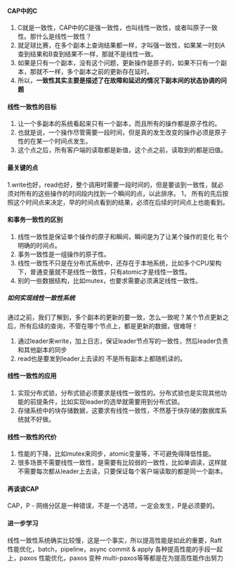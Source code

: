 #### CAP中的C

1. C就是一致性，CAP中的C是强一致性，也叫线性一致性，或者叫原子一致性。那什么是线性一致性？
1. 就足球比赛，在多个副本上查询结果都一样，才叫强一致性，如果某一时刻A查到结果和B查到结果不一样，那就不是线性一致。
1. 如果是只有一个副本，没有这个问题，更新操作是原子的，如果不只有一个副本，那就不一样，多个副本之前的更新存在延时。
1. 所以，**一致性其实主要是描述了在故障和延迟的情况下副本间的状态协调的问题**

#### 线性一致性的目标

1. 让一个多副本的系统看起来只有一个副本，而且所有的操作都是原子性的。 
1. 也就是说，一个操作尽管需要一段时间，但是真的发生改变的操作必须是原子性的在某一个时间点发生。  
1. 这个点之后，所有客户端的读取都是新值，这个点之前，读取到的都是旧值。  

#### 最关键的点

1.write也好，read也好，整个调用时需要一段时间的，但是要谈到一致性，就必须对所有的这些操作的时间段内找到一个瞬间的点，以此排序。
1， 所有的先后按照这个时间点来决定，早的时间点看到的结果，必须在后续的时间点上也能看到。

#### 和事务一致性的区别

1. 线性一致性是保证单个操作的原子和瞬间，瞬间是为了让某个操作的变化 有个明确的时间点。
2. 事务一致性是一组操作的原子性。
1. 线性一致性不只是在分布式系统中，还存在于本地系统，比如多个CPU架构下，普通变量就不是线性一致性，只有atomic才是线性一致性。
1. 别的一些数据结构，比如mutex，也要求需要必须满足线性一致性。

##### 如何实现线性一致性系统
 通过之前，我们了解到，多个副本的更新的要一致，怎么一致呢？某个节点更新之后，所有后续的查询，不管在哪个节点上，都是更新的数据，很难呀！
 
1. 通过leader来write，加上日志，保证leader节点写的一致性，然后leader负责和其他副本的同步
1. read也是要发到leader上去读的 不是所有副本上都随机读的。

#### 线性一致性的应用

1. 实现分布式锁，分布式锁必须要求是线性一致性的。分布式锁也是实现其他功能的前提条件，比如实现leader的选举就需要用到分布式锁。
1. 存储系统中的块存储数据，这要求有线性一致性，不然基于快存储的数据库系统就不好做。

#### 线性一致性的代价

1. 性能的下降，比如mutex来同步，atomic变量等，不可避免得降低性能。
1. 很多场景不需要线性一致性，是需要有比较弱的一致性，比如单调读，这样就不需要每次都从leader上去读，只要保证每个客户端读取的都是同一个副本。

#### 再谈谈CAP

CAP，P - 网络分区是一种错误，不是一个选项，一定会发生，P是必须要的。

#### 进一步学习

线性一致性系统确实比较慢，这是一个事实，所以提高性能是如此的重要，Raft 性能优化，batch，pipeline，async commit & apply 各种提高性能的手段一起上，paxos 性能优化，paxos 变种 multi-paxos等等都是在为提高性能作出努力
